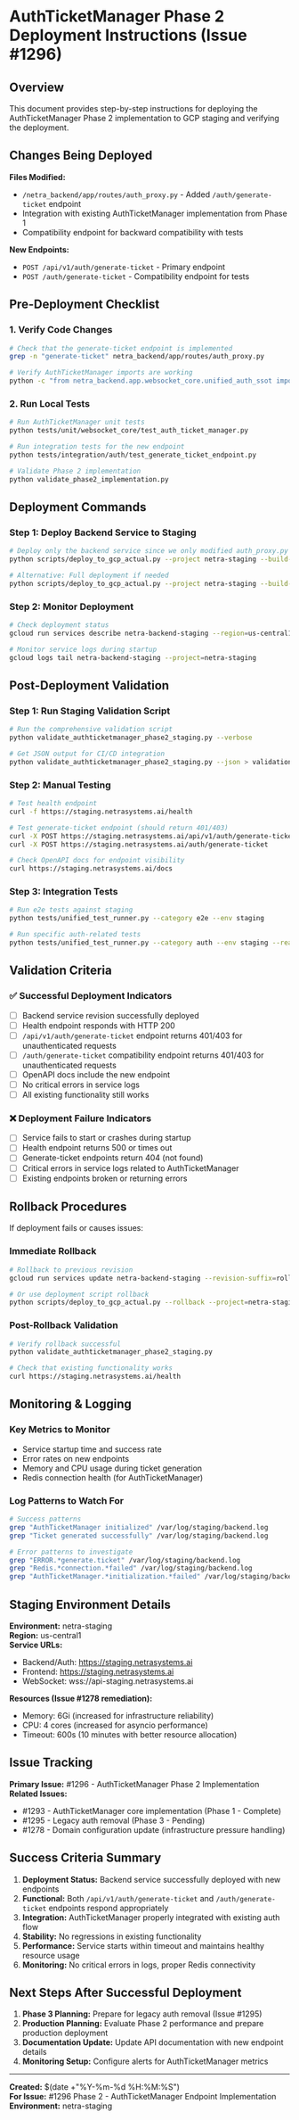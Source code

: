 # AuthTicketManager Phase 2 Deployment Instructions (Issue #1296)

## Overview

This document provides step-by-step instructions for deploying the AuthTicketManager Phase 2 implementation to GCP staging and verifying the deployment.

## Changes Being Deployed

**Files Modified:**
- `/netra_backend/app/routes/auth_proxy.py` - Added `/auth/generate-ticket` endpoint
- Integration with existing AuthTicketManager implementation from Phase 1
- Compatibility endpoint for backward compatibility with tests

**New Endpoints:**
- `POST /api/v1/auth/generate-ticket` - Primary endpoint
- `POST /auth/generate-ticket` - Compatibility endpoint for tests

## Pre-Deployment Checklist

### 1. Verify Code Changes
```bash
# Check that the generate-ticket endpoint is implemented
grep -n "generate-ticket" netra_backend/app/routes/auth_proxy.py

# Verify AuthTicketManager imports are working
python -c "from netra_backend.app.websocket_core.unified_auth_ssot import AuthTicketManager; print('✅ AuthTicketManager imports successfully')"
```

### 2. Run Local Tests
```bash
# Run AuthTicketManager unit tests
python tests/unit/websocket_core/test_auth_ticket_manager.py

# Run integration tests for the new endpoint
python tests/integration/auth/test_generate_ticket_endpoint.py

# Validate Phase 2 implementation
python validate_phase2_implementation.py
```

## Deployment Commands

### Step 1: Deploy Backend Service to Staging
```bash
# Deploy only the backend service since we only modified auth_proxy.py
python scripts/deploy_to_gcp_actual.py --project netra-staging --build-local --services backend

# Alternative: Full deployment if needed
python scripts/deploy_to_gcp_actual.py --project netra-staging --build-local
```

### Step 2: Monitor Deployment
```bash
# Check deployment status
gcloud run services describe netra-backend-staging --region=us-central1 --project=netra-staging

# Monitor service logs during startup
gcloud logs tail netra-backend-staging --project=netra-staging
```

## Post-Deployment Validation

### Step 1: Run Staging Validation Script
```bash
# Run the comprehensive validation script
python validate_authticketmanager_phase2_staging.py --verbose

# Get JSON output for CI/CD integration
python validate_authticketmanager_phase2_staging.py --json > validation_results.json
```

### Step 2: Manual Testing
```bash
# Test health endpoint
curl -f https://staging.netrasystems.ai/health

# Test generate-ticket endpoint (should return 401/403)
curl -X POST https://staging.netrasystems.ai/api/v1/auth/generate-ticket
curl -X POST https://staging.netrasystems.ai/auth/generate-ticket

# Check OpenAPI docs for endpoint visibility
curl https://staging.netrasystems.ai/docs
```

### Step 3: Integration Tests
```bash
# Run e2e tests against staging
python tests/unified_test_runner.py --category e2e --env staging

# Run specific auth-related tests
python tests/unified_test_runner.py --category auth --env staging --real-services
```

## Validation Criteria

### ✅ Successful Deployment Indicators
- [ ] Backend service revision successfully deployed
- [ ] Health endpoint responds with HTTP 200
- [ ] `/api/v1/auth/generate-ticket` endpoint returns 401/403 for unauthenticated requests
- [ ] `/auth/generate-ticket` compatibility endpoint returns 401/403 for unauthenticated requests
- [ ] OpenAPI docs include the new endpoint
- [ ] No critical errors in service logs
- [ ] All existing functionality still works

### ❌ Deployment Failure Indicators
- [ ] Service fails to start or crashes during startup
- [ ] Health endpoint returns 500 or times out
- [ ] Generate-ticket endpoints return 404 (not found)
- [ ] Critical errors in service logs related to AuthTicketManager
- [ ] Existing endpoints broken or returning errors

## Rollback Procedures

If deployment fails or causes issues:

### Immediate Rollback
```bash
# Rollback to previous revision
gcloud run services update netra-backend-staging --revision-suffix=rollback --project=netra-staging

# Or use deployment script rollback
python scripts/deploy_to_gcp_actual.py --rollback --project=netra-staging
```

### Post-Rollback Validation
```bash
# Verify rollback successful
python validate_authticketmanager_phase2_staging.py

# Check that existing functionality works
curl https://staging.netrasystems.ai/health
```

## Monitoring & Logging

### Key Metrics to Monitor
- Service startup time and success rate
- Error rates on new endpoints
- Memory and CPU usage during ticket generation
- Redis connection health (for AuthTicketManager)

### Log Patterns to Watch For
```bash
# Success patterns
grep "AuthTicketManager initialized" /var/log/staging/backend.log
grep "Ticket generated successfully" /var/log/staging/backend.log

# Error patterns to investigate
grep "ERROR.*generate.ticket" /var/log/staging/backend.log
grep "Redis.*connection.*failed" /var/log/staging/backend.log
grep "AuthTicketManager.*initialization.*failed" /var/log/staging/backend.log
```

## Staging Environment Details

**Environment:** netra-staging  
**Region:** us-central1  
**Service URLs:**
- Backend/Auth: https://staging.netrasystems.ai
- Frontend: https://staging.netrasystems.ai
- WebSocket: wss://api-staging.netrasystems.ai

**Resources (Issue #1278 remediation):**
- Memory: 6Gi (increased for infrastructure reliability)
- CPU: 4 cores (increased for asyncio performance)
- Timeout: 600s (10 minutes with better resource allocation)

## Issue Tracking

**Primary Issue:** #1296 - AuthTicketManager Phase 2 Implementation  
**Related Issues:** 
- #1293 - AuthTicketManager core implementation (Phase 1 - Complete)
- #1295 - Legacy auth removal (Phase 3 - Pending)
- #1278 - Domain configuration update (infrastructure pressure handling)

## Success Criteria Summary

1. **Deployment Status:** Backend service successfully deployed with new endpoints
2. **Functional:** Both `/api/v1/auth/generate-ticket` and `/auth/generate-ticket` endpoints respond appropriately
3. **Integration:** AuthTicketManager properly integrated with existing auth flow
4. **Stability:** No regressions in existing functionality
5. **Performance:** Service starts within timeout and maintains healthy resource usage
6. **Monitoring:** No critical errors in logs, proper Redis connectivity

## Next Steps After Successful Deployment

1. **Phase 3 Planning:** Prepare for legacy auth removal (Issue #1295)
2. **Production Planning:** Evaluate Phase 2 performance and prepare production deployment
3. **Documentation Update:** Update API documentation with new endpoint details
4. **Monitoring Setup:** Configure alerts for AuthTicketManager metrics

---

**Created:** $(date +"%Y-%m-%d %H:%M:%S")  
**For Issue:** #1296 Phase 2 - AuthTicketManager Endpoint Implementation  
**Environment:** netra-staging